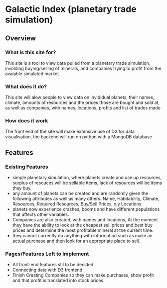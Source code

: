 # Galactic Index (planetary trade simulation)

## Overview

### What is this site for?

This site is a tool to view data pulled from a planetary trade simulation, involding buying/selling of minerals, and companies trying to profit from the avaiable simulated market

### What does it do?

This site will alow people to view data on invididual planets, their names, climate, amounts of resources and the prices those are bought and sold at, as well as companies, with names, locations, profits and list of trades made

### How does it work

The front end of the site will make extensive use of D3 for data visualisation, the backend will run on python with a MongoDB database

## Features

### Existing Features
- simple planetary simulation, where planets create and use up resources, surplus of resouces will be sellable items, lack of resources will be items they buy.
- any amount of planets can be created and are randomly given the following attributes as well as many others: Name, Habitability, Climate, Resources, Required Resources, Buy/Sell Prices, x,y Locations
- planets now experience crashes, booms and have different populations that affects other variables.
- Companies are also created, with names and locations, At the moment they have the ability to look at the cheapest sell prices and best buy prices and determine the most profitable mineral at the current time.
- they cannot currently do anything with information such as make an actual purchase and then look for an appropriate place to sell.

### Pages/Features Left to Implement
- All front-end features stil to be decided
- Connecting data with D3 frontend
- Finish Creating Companies so they can make purchases, show profit and that profit is translated into stock prices.
